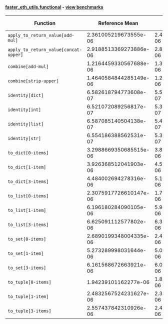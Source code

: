 #### [faster_eth_utils.functional](https://github.com/BobTheBuidler/faster-eth-utils/blob/master/faster_eth_utils/functional.py) - [view benchmarks](https://github.com/BobTheBuidler/faster-eth-utils/blob/master/benchmarks/test_functional_benchmarks.py)

| Function | Reference Mean | Faster Mean | % Change | Speedup (%) | x Faster | Faster |
|----------|---------------|-------------|----------|-------------|----------|--------|
| `apply_to_return_value[add-mul]` | 2.361005219673555e-06 | 2.493257439467417e-06 | -5.60% | -5.30% | 0.95x | ❌ |
| `apply_to_return_value[concat-upper]` | 2.9188513369273886e-06 | 2.8018416154444525e-06 | 4.01% | 4.18% | 1.04x | ✅ |
| `combine[add-mul]` | 1.2164459330567688e-06 | 1.3152800281530638e-06 | -8.12% | -7.51% | 0.92x | ❌ |
| `combine[strip-upper]` | 1.4640584844285149e-06 | 1.2774295932177175e-06 | 12.75% | 14.61% | 1.15x | ✅ |
| `identity[dict]` | 6.582618794773608e-07 | 5.531536891660999e-07 | 15.97% | 19.00% | 1.19x | ✅ |
| `identity[int]` | 6.521072089256817e-07 | 5.326512594287849e-07 | 18.32% | 22.43% | 1.22x | ✅ |
| `identity[list]` | 6.587085140504138e-07 | 5.401788077679721e-07 | 17.99% | 21.94% | 1.22x | ✅ |
| `identity[str]` | 6.554186388562531e-07 | 5.331456612828338e-07 | 18.66% | 22.93% | 1.23x | ✅ |
| `to_dict[0-items]` | 3.2988669350685515e-06 | 3.8017004511690902e-06 | -15.24% | -13.23% | 0.87x | ❌ |
| `to_dict[1-item]` | 3.926368512041903e-06 | 4.5055963749174894e-06 | -14.75% | -12.86% | 0.87x | ❌ |
| `to_dict[3-items]` | 4.484002694278316e-06 | 5.125553063834966e-06 | -14.31% | -12.52% | 0.87x | ❌ |
| `to_list[0-items]` | 2.3075917726610147e-06 | 1.7983710952053878e-06 | 22.07% | 28.32% | 1.28x | ✅ |
| `to_list[1-item]` | 6.196180284090105e-06 | 5.939925230856947e-06 | 4.14% | 4.31% | 1.04x | ✅ |
| `to_list[3-items]` | 6.625091112577802e-06 | 6.3501045808411805e-06 | 4.15% | 4.33% | 1.04x | ✅ |
| `to_set[0-items]` | 2.6890199348004335e-06 | 2.4844245249661426e-06 | 7.61% | 8.24% | 1.08x | ✅ |
| `to_set[1-item]` | 5.273289998031644e-06 | 5.081726541828896e-06 | 3.63% | 3.77% | 1.04x | ✅ |
| `to_set[3-items]` | 6.161568672663921e-06 | 6.025470894342346e-06 | 2.21% | 2.26% | 1.02x | ✅ |
| `to_tuple[0-items]` | 1.94239101162277e-06 | 1.8553563885867395e-06 | 4.48% | 4.69% | 1.05x | ✅ |
| `to_tuple[1-item]` | 2.4832567524231627e-06 | 2.316915143168283e-06 | 6.70% | 7.18% | 1.07x | ✅ |
| `to_tuple[3-items]` | 2.557437842310926e-06 | 2.4984128612242008e-06 | 2.31% | 2.36% | 1.02x | ✅ |
